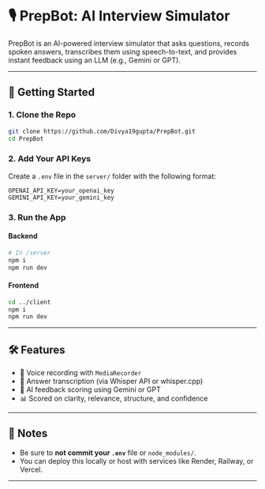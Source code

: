 # 🎙️ PrepBot: AI Interview Simulator

PrepBot is an AI-powered interview simulator that asks questions, records spoken answers, transcribes them using speech-to-text, and provides instant feedback using an LLM (e.g., Gemini or GPT).

---
## 🚀 Getting Started

### 1. Clone the Repo

```bash
git clone https://github.com/Divya19gupta/PrepBot.git
cd PrepBot
```

### 2. Add Your API Keys

Create a `.env` file in the `server/` folder with the following format:

```env
OPENAI_API_KEY=your_openai_key
GEMINI_API_KEY=your_gemini_key
```
### 3. Run the App

#### Backend

```bash
# In /server
npm i
npm run dev
```

#### Frontend

```bash
cd ../client
npm i
npm run dev
```
---

## 🛠 Features

- 🎤 Voice recording with `MediaRecorder`
- 🧠 Answer transcription (via Whisper API or whisper.cpp)
- 🤖 AI feedback scoring using Gemini or GPT
- 📊 Scored on clarity, relevance, structure, and confidence

---

## 📌 Notes

- Be sure to **not commit your `.env`** file or `node_modules/`.
- You can deploy this locally or host with services like Render, Railway, or Vercel.

---


